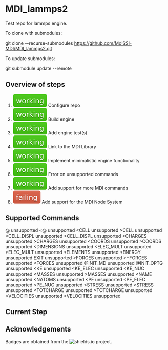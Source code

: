 # MDI_lammps2

Test repo for lammps engine.

To clone with submodules:

git clone --recurse-submodules https://github.com/MolSSI-MDI/MDI_lammps2.git

To update submodules:

git submodule update --remote

## Overview of steps

[comment]: <> (Badges are downloaded from shields.io, i.e.:)
[comment]: <> (curl https://img.shields.io/badge/-working-success --output .travis/badges/-working-success.svg)

1. ![step1](.travis/dynamic_badges/step_config.svg) Configure repo
2. ![step2](.travis/dynamic_badges/step_engine_build.svg) Build engine
3. ![step3](.travis/dynamic_badges/step_engine_test.svg) Add engine test(s)
4. ![step4](.travis/dynamic_badges/step_mdi_link.svg) Link to the MDI Library
5. ![step5](.travis/dynamic_badges/step_min_engine.svg) Implement minimalistic engine functionality
6. ![step6](.travis/dynamic_badges/step_unsupported.svg) Error on unsupported commands
7. ![step7](.travis/dynamic_badges/step_mdi_commands.svg) Add support for more MDI commands
8. ![step8](.travis/dynamic_badges/step_mdi_nodes.svg) Add support for the MDI Node System

[travis]: <> ( supported_commands )
## Supported Commands

@ unsupported
&lt;@ unsupported
&lt;CELL unsupported
&gt;CELL unsupported
&lt;CELL_DISPL unsupported
&gt;CELL_DISPL unsupported
&lt;CHARGES unsupported
&gt;CHARGES unsupported
&lt;COORDS unsupported
&gt;COORDS unsupported
&lt;DIMENSIONS unsupported
&lt;ELEC_MULT unsupported
&gt;ELEC_MULT unsupported
&lt;ELEMENTS unsupported
&lt;ENERGY unsupported
EXIT unsupported
&gt;FORCES unsupported
&gt;+FORCES unsupported
&lt;FORCES unsupported
@INIT_MD unsupported
@INIT_OPTG unsupported
&lt;KE unsupported
&lt;KE_ELEC unsupported
&lt;KE_NUC unsupported
&lt;MASSES unsupported
&gt;MASSES unsupported
&lt;NAME unsupported
&lt;NATOMS unsupported
&lt;PE unsupported
&lt;PE_ELEC unsupported
&lt;PE_NUC unsupported
&lt;STRESS unsupported
&gt;STRESS unsupported
&lt;TOTCHARGE unsupported
&gt;TOTCHARGE unsupported
&lt;VELOCITIES unsupported
&gt;VELOCITIES unsupported

## Current Step

## Acknowledgements

Badges are obtained from the ![shields.io](https://shields.io/) project.